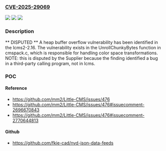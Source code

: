 ### [CVE-2025-29069](https://cve.mitre.org/cgi-bin/cvename.cgi?name=CVE-2025-29069)
![](https://img.shields.io/static/v1?label=Product&message=n%2Fa&color=blue)
![](https://img.shields.io/static/v1?label=Version&message=n%2Fa&color=blue)
![](https://img.shields.io/static/v1?label=Vulnerability&message=n%2Fa&color=brighgreen)

### Description

** DISPUTED ** A heap buffer overflow vulnerability has been identified in the lcms2-2.16. The vulnerability exists in the UnrollChunkyBytes function in cmspack.c, which is responsible for handling color space transformations. NOTE: this is disputed by the Supplier because the finding identified a bug in a third-party calling program, not in lcms.

### POC

#### Reference
- https://github.com/mm2/Little-CMS/issues/476
- https://github.com/mm2/Little-CMS/issues/476#issuecomment-2696670843
- https://github.com/mm2/Little-CMS/issues/476#issuecomment-2770644813

#### Github
- https://github.com/fkie-cad/nvd-json-data-feeds


